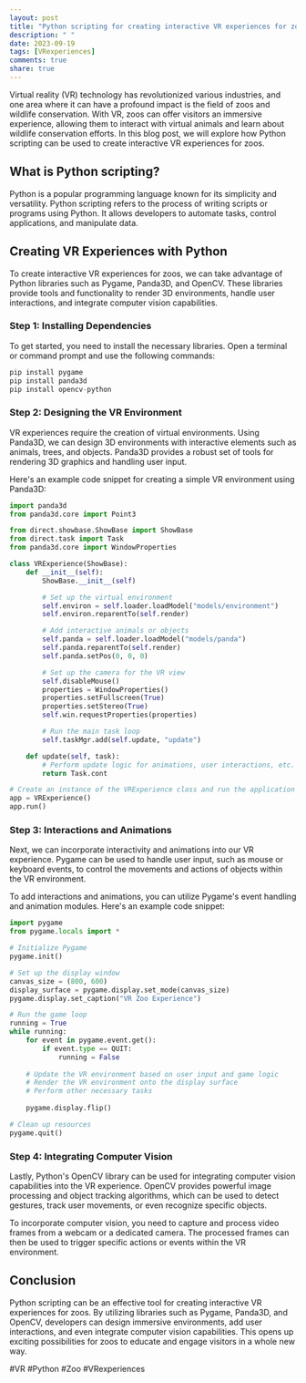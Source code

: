 ```yaml
---
layout: post
title: "Python scripting for creating interactive VR experiences for zoos"
description: " "
date: 2023-09-19
tags: [VRexperiences]
comments: true
share: true
---
```


Virtual reality (VR) technology has revolutionized various industries, and one area where it can have a profound impact is the field of zoos and wildlife conservation. With VR, zoos can offer visitors an immersive experience, allowing them to interact with virtual animals and learn about wildlife conservation efforts. In this blog post, we will explore how Python scripting can be used to create interactive VR experiences for zoos.

## What is Python scripting?

Python is a popular programming language known for its simplicity and versatility. Python scripting refers to the process of writing scripts or programs using Python. It allows developers to automate tasks, control applications, and manipulate data.

## Creating VR Experiences with Python

To create interactive VR experiences for zoos, we can take advantage of Python libraries such as Pygame, Panda3D, and OpenCV. These libraries provide tools and functionality to render 3D environments, handle user interactions, and integrate computer vision capabilities.

### Step 1: Installing Dependencies
To get started, you need to install the necessary libraries. Open a terminal or command prompt and use the following commands:

```python
pip install pygame
pip install panda3d
pip install opencv-python
```

### Step 2: Designing the VR Environment
VR experiences require the creation of virtual environments. Using Panda3D, we can design 3D environments with interactive elements such as animals, trees, and objects. Panda3D provides a robust set of tools for rendering 3D graphics and handling user input.

Here's an example code snippet for creating a simple VR environment using Panda3D:

```python
import panda3d
from panda3d.core import Point3

from direct.showbase.ShowBase import ShowBase
from direct.task import Task
from panda3d.core import WindowProperties

class VRExperience(ShowBase):
    def __init__(self):
        ShowBase.__init__(self)

        # Set up the virtual environment
        self.environ = self.loader.loadModel("models/environment")
        self.environ.reparentTo(self.render)

        # Add interactive animals or objects
        self.panda = self.loader.loadModel("models/panda")
        self.panda.reparentTo(self.render)
        self.panda.setPos(0, 0, 0)

        # Set up the camera for the VR view
        self.disableMouse()
        properties = WindowProperties()
        properties.setFullscreen(True)
        properties.setStereo(True)
        self.win.requestProperties(properties)

        # Run the main task loop
        self.taskMgr.add(self.update, "update")

    def update(self, task):
        # Perform update logic for animations, user interactions, etc.
        return Task.cont

# Create an instance of the VRExperience class and run the application
app = VRExperience()
app.run()
```

### Step 3: Interactions and Animations
Next, we can incorporate interactivity and animations into our VR experience. Pygame can be used to handle user input, such as mouse or keyboard events, to control the movements and actions of objects within the VR environment.

To add interactions and animations, you can utilize Pygame's event handling and animation modules. Here's an example code snippet:

```python
import pygame
from pygame.locals import *

# Initialize Pygame
pygame.init()

# Set up the display window
canvas_size = (800, 600)
display_surface = pygame.display.set_mode(canvas_size)
pygame.display.set_caption("VR Zoo Experience")

# Run the game loop
running = True
while running:
    for event in pygame.event.get():
        if event.type == QUIT:
            running = False
    
    # Update the VR environment based on user input and game logic
    # Render the VR environment onto the display surface
    # Perform other necessary tasks
    
    pygame.display.flip()

# Clean up resources
pygame.quit()
```

### Step 4: Integrating Computer Vision
Lastly, Python's OpenCV library can be used for integrating computer vision capabilities into the VR experience. OpenCV provides powerful image processing and object tracking algorithms, which can be used to detect gestures, track user movements, or even recognize specific objects.

To incorporate computer vision, you need to capture and process video frames from a webcam or a dedicated camera. The processed frames can then be used to trigger specific actions or events within the VR environment.

## Conclusion

Python scripting can be an effective tool for creating interactive VR experiences for zoos. By utilizing libraries such as Pygame, Panda3D, and OpenCV, developers can design immersive environments, add user interactions, and even integrate computer vision capabilities. This opens up exciting possibilities for zoos to educate and engage visitors in a whole new way.

#VR #Python #Zoo #VRexperiences